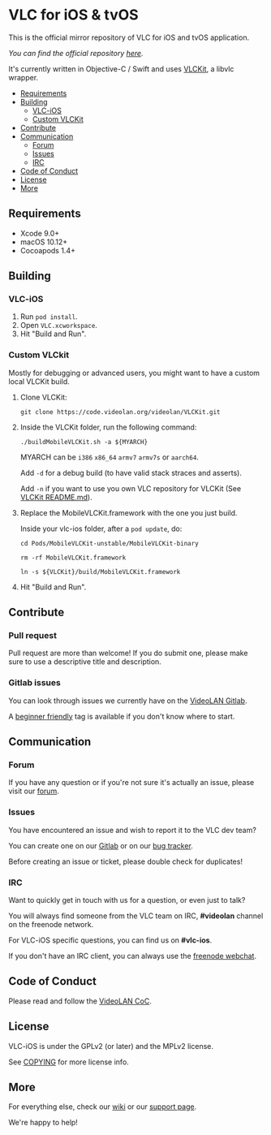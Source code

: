 # VLC for iOS & tvOS

This is the official mirror repository of VLC for iOS and tvOS application.

_You can find the official repository [here](https://code.videolan.org/videolan/vlc-ios/)._

It's currently written in Objective-C / Swift and uses [VLCKit](https://code.videolan.org/videolan/VLCKit), a libvlc wrapper.

- [Requirements](#requirements)
- [Building](#building)
    - [VLC-iOS](#vlc-ios)
    - [Custom VLCKit](#custom-vlckit)
- [Contribute](#contribute)
- [Communication](#communication)
    - [Forum](#forum)
    - [Issues](#issues)
    - [IRC](#irc)
- [Code of Conduct](#code-of-conduct)
- [License](#license)
- [More](#more)

## Requirements
* Xcode 9.0+
* macOS 10.12+
* Cocoapods 1.4+

## Building

### VLC-iOS

1. Run `pod install`.
2. Open `VLC.xcworkspace`.
3. Hit "Build and Run".

### Custom VLCkit

Mostly for debugging or advanced users, you might want to have a custom local VLCKit build.

1. Clone VLCKit:

    `git clone https://code.videolan.org/videolan/VLCKit.git`


2. Inside the VLCKit folder, run the following command:

    `./buildMobileVLCKit.sh -a ${MYARCH}`

    MYARCH can be `i386` `x86_64` `armv7` `armv7s` or `aarch64`.

    Add `-d` for a debug build (to have valid stack straces and asserts).

    Add `-n` if you want to use you own VLC repository for VLCKit (See [VLCKit README.md](https://code.videolan.org/videolan/VLCKit/blob/master/README.md)).

3. Replace the MobileVLCKit.framework with the one you just build.

    Inside your vlc-ios folder, after a `pod update`, do:

    `cd Pods/MobileVLCKit-unstable/MobileVLCKit-binary`

    `rm -rf MobileVLCKit.framework`

    `ln -s ${VLCKit}/build/MobileVLCKit.framework`

4. Hit "Build and Run".

## Contribute

### Pull request

Pull request are more than welcome! If you do submit one, please make sure to use a descriptive title and description.

### Gitlab issues

You can look through issues we currently have on the [VideoLAN Gitlab](https://code.videolan.org/videolan/vlc-ios/issues).

A [beginner friendly](https://code.videolan.org/videolan/vlc-ios/issues?label_name%5B%5D=Beginner+friendly) tag is available if you don't know where to start.

## Communication

### Forum

If you have any question or if you're not sure it's actually an issue, please visit our [forum](https://forum.videolan.org/).

### Issues

You have encountered an issue and wish to report it to the VLC dev team?

You can create one on our [Gitlab](https://code.videolan.org/videolan/vlc-ios/issues) or on our [bug tracker](https://trac.videolan.org/vlc/).

Before creating an issue or ticket, please double check for duplicates!

### IRC

Want to quickly get in touch with us for a question, or even just to talk?

You will always find someone from the VLC team on IRC, __#videolan__ channel on the freenode network.

For VLC-iOS specific questions, you can find us on __#vlc-ios__.

If you don't have an IRC client, you can always use the [freenode webchat](https://webchat.freenode.net/).

## Code of Conduct

Please read and follow the [VideoLAN CoC](https://wiki.videolan.org/Code_of_Conduct/).

## License

VLC-iOS is under the GPLv2 (or later) and the MPLv2 license.

See [COPYING](./COPYING) for more license info.

## More

For everything else, check our [wiki](https://wiki.videolan.org/) or our [support page](http://www.videolan.org/support/).

We're happy to help!
